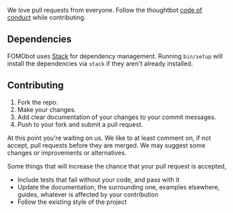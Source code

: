 We love pull requests from everyone. Follow the thoughtbot [code of conduct]
while contributing.

[code of conduct]: https://thoughtbot.com/open-source-code-of-conduct

## Dependencies

FOMObot uses [Stack] for dependency management. Running `bin/setup` will install
the dependencies via `stack` if they aren't already installed.

[Stack]: http://docs.haskellstack.org/en/stable/README/

## Contributing

1. Fork the repo.
2. Make your changes.
3. Add clear documentation of your changes to your commit messages.
4. Push to your fork and submit a pull request.

At this point you're waiting on us. We like to at least comment on, if not
accept, pull requests before they are merged. We may suggest some changes or
improvements or alternatives.

Some things that will increase the chance that your pull request is accepted,

* Include tests that fail without your code, and pass with it
* Update the documentation, the surrounding one, examples elsewhere, guides,
  whatever is affected by your contribution
* Follow the existing style of the project
